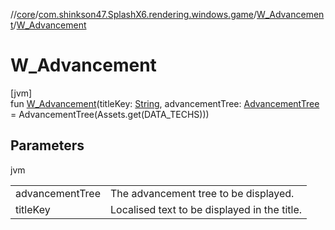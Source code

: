 //[core](../../../index.md)/[com.shinkson47.SplashX6.rendering.windows.game](../index.md)/[W_Advancement](index.md)/[W_Advancement](-w_-advancement.md)

# W_Advancement

[jvm]\
fun [W_Advancement](-w_-advancement.md)(titleKey: [String](https://kotlinlang.org/api/latest/jvm/stdlib/kotlin/-string/index.html), advancementTree: [AdvancementTree](../../com.shinkson47.SplashX6.game/-advancement-tree/index.md) = AdvancementTree(Assets.get(DATA_TECHS)))

## Parameters

jvm

| | |
|---|---|
| advancementTree | The advancement tree to be displayed. |
| titleKey | Localised text to be displayed in the title. |
